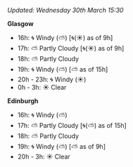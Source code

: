 *Updated: Wednesday 30th March 15:30*

**Glasgow**

* 16h: :cyclone: Windy (:partly_sunny:) [:cyclone:(:sunny:) as of 9h]
* 17h: :partly_sunny: Partly Cloudy [:cyclone:(:sunny:) as of 9h]
* 18h: :partly_sunny: Partly Cloudy
* 19h: :cyclone: Windy (:partly_sunny:) [:partly_sunny: as of 15h]
* 20h - 23h: :cyclone: Windy (:sunny:)
* 0h - 3h: :sunny: Clear

**Edinburgh**

* 16h: :cyclone: Windy (:partly_sunny:)
* 17h: :partly_sunny: Partly Cloudy [:cyclone:(:partly_sunny:) as of 15h]
* 18h: :partly_sunny: Partly Cloudy
* 19h: :cyclone: Windy (:partly_sunny:) [:partly_sunny: as of 9h]
* 20h - 3h: :sunny: Clear
